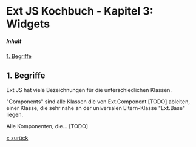 # Ext JS Kochbuch - Kapitel 3: Widgets

<a name="toc"></a>
##### Inhalt  
[1. Begriffe](#begriffe)


<a name="begriffe"></a>
## 1. Begriffe

Ext JS hat viele Bezeichnungen für die unterschiedlichen Klassen.  

"Components" sind alle Klassen die von Ext.Component [TODO] ableiten, einer Klasse, die sehr nahe an der universalen Eltern-Klasse "Ext.Base" liegen.

Alle Komponenten, die... [TODO]  

[&laquo; zurück](index.html)

<script type="text/javascript">
    var disqus_shortname = 'extjs-kochbuch';
    var disqus_identifier = 'Kapitel3';
    var disqus_title = 'Kapitel 3 - Widgets';

    (function() {
        var dsq = document.createElement('script'); dsq.type = 'text/javascript'; dsq.async = true;
        dsq.src = '//' + disqus_shortname + '.disqus.com/embed.js';
        (document.getElementsByTagName('head')[0] || document.getElementsByTagName('body')[0]).appendChild(dsq);
    })();
</script>